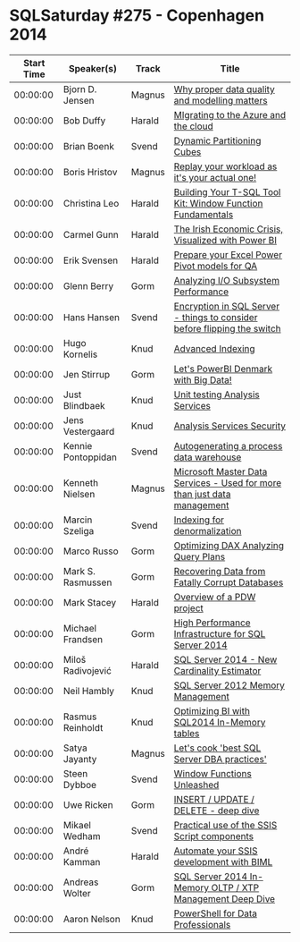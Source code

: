 # SQLSaturday #275 - Copenhagen 2014
Start Time|Speaker(s)|Track|Title
---|---|---|---
00:00:00|Bjorn D. Jensen|Magnus|[Why proper data quality and modelling matters](10486.md)
00:00:00|Bob Duffy|Harald|[MIgrating to the Azure and the cloud](10551.md)
00:00:00|Brian Boenk|Svend|[Dynamic Partitioning Cubes](10774.md)
00:00:00|Boris Hristov|Magnus|[Replay your workload as it's your actual one!](10901.md)
00:00:00|Christina Leo|Harald|[Building Your T-SQL Tool Kit: Window Function Fundamentals](11583.md)
00:00:00|Carmel Gunn|Harald|[The Irish Economic Crisis, Visualized with Power BI](11707.md)
00:00:00|Erik Svensen|Harald|[Prepare your Excel Power Pivot models for QA](13958.md)
00:00:00|Glenn Berry|Gorm|[Analyzing I/O Subsystem Performance](14688.md)
00:00:00|Hans Hansen|Svend|[Encryption in SQL Server - things to consider before flipping the switch](14939.md)
00:00:00|Hugo Kornelis|Knud|[Advanced Indexing](15035.md)
00:00:00|Jen Stirrup|Gorm|[Let's PowerBI Denmark with Big Data!](16533.md)
00:00:00|Just Blindbaek|Knud|[Unit testing Analysis Services](17780.md)
00:00:00|Jens Vestergaard|Knud|[Analysis Services Security](17792.md)
00:00:00|Kennie Pontoppidan|Svend|[Autogenerating a process data warehouse](18103.md)
00:00:00|Kenneth Nielsen|Magnus|[Microsoft Master Data Services - Used for more than just data management](18591.md)
00:00:00|Marcin Szeliga|Svend|[Indexing for denormalization](19452.md)
00:00:00|Marco Russo|Gorm|[Optimizing DAX Analyzing Query Plans](19465.md)
00:00:00|Mark S. Rasmussen|Gorm|[Recovering Data from Fatally Corrupt Databases](19602.md)
00:00:00|Mark Stacey|Harald|[Overview of a PDW project](20121.md)
00:00:00|Michael Frandsen|Gorm|[High Performance Infrastructure for SQL Server 2014](20368.md)
00:00:00|Miloš Radivojević|Harald|[SQL Server 2014 - New Cardinality Estimator](20736.md)
00:00:00|Neil Hambly|Knud|[SQL Server 2012 Memory Management](21315.md)
00:00:00|Rasmus Reinholdt|Knud|[Optimizing BI with SQL2014 In-Memory tables](23512.md)
00:00:00|Satya Jayanty|Magnus|[Let's cook  'best SQL Server DBA practices'](25019.md)
00:00:00|Steen Dybboe|Svend|[Window Functions Unleashed](25247.md)
00:00:00|Uwe Ricken|Gorm|[INSERT / UPDATE / DELETE - deep dive](27240.md)
00:00:00|Mikael Wedham|Svend|[Practical use of the SSIS Script components](27782.md)
00:00:00|André Kamman|Harald|[Automate your SSIS development with BIML](34559.md)
00:00:00|Andreas Wolter|Gorm|[SQL Server 2014 In-Memory OLTP / XTP Management Deep Dive](8815.md)
00:00:00|Aaron Nelson|Knud|[PowerShell for Data Professionals](8873.md)
